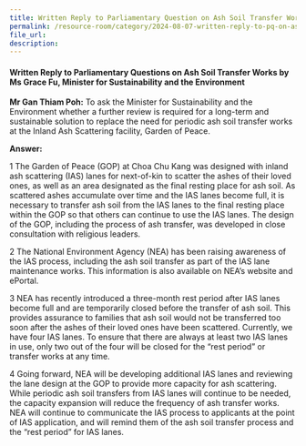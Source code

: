 ```yaml
---
title: Written Reply to Parliamentary Question on Ash Soil Transfer Works
permalink: /resource-room/category/2024-08-07-written-reply-to-pq-on-ash-soil-transfer-works
file_url:
description:
---
```

 
#### Written Reply to Parliamentary Questions on Ash Soil Transfer Works by Ms Grace Fu, Minister for Sustainability and the Environment

**Mr Gan Thiam Poh:** To ask the Minister for Sustainability and the Environment whether a further review is required for a long-term and sustainable solution to replace the need for periodic ash soil transfer works at the Inland Ash Scattering facility, Garden of Peace.

**Answer:**  

1  The Garden of Peace (GOP) at Choa Chu Kang was designed with inland ash scattering (IAS) lanes for next-of-kin to scatter the ashes of their loved ones, as well as an area designated as the final resting place for ash soil. As scattered ashes accumulate over time and the IAS lanes become full, it is necessary to transfer ash soil from the IAS lanes to the final resting place within the GOP so that others can continue to use the IAS lanes. The design of the GOP, including the process of ash transfer, was developed in close consultation with religious leaders.

2  The National Environment Agency (NEA) has been raising awareness of the IAS process, including the ash soil transfer as part of the IAS lane maintenance works. This information is also available on NEA’s website and ePortal.

3  NEA has recently introduced a three-month rest period after IAS lanes become full and are temporarily closed before the transfer of ash soil. This provides assurance to families that ash soil would not be transferred too soon after the ashes of their loved ones have been scattered. Currently, we have four IAS lanes. To ensure that there are always at least two IAS lanes in use, only two out of the four will be closed for the “rest period” or transfer works at any time.

4  Going forward, NEA will be developing additional IAS lanes and reviewing the lane design at the GOP to provide more capacity for ash scattering. While periodic ash soil transfers from IAS lanes will continue to be needed, the capacity expansion will reduce the frequency of ash transfer works. NEA will continue to communicate the IAS process to applicants at the point of IAS application, and will remind them of the ash soil transfer process and the “rest period” for IAS lanes.
